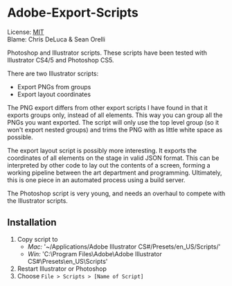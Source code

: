 Adobe-Export-Scripts
====================

License: [MIT][1]  
Blame: Chris DeLuca & Sean Orelli

Photoshop and Illustrator scripts. These scripts have been tested with Illustrator CS4/5 and Photoshop CS5.

There are two Illustrator scripts:  
* Export PNGs from groups
* Export layout coordinates

The PNG export differs from other export scripts I have found in that it exports groups only, instead of all elements. This way you can group all the PNGs you want exported. The script will only use the top level group (so it won't export nested groups) and trims the PNG with as little white space as possible.

The export layout script is possibly more interesting. It exports the coordinates of all elements on the stage in valid JSON format. This can be interpreted by other code to lay out the contents of a screen, forming a working pipeline between the art department and programming. Ultimately, this is one piece in an automated process using a build server.

The Photoshop script is very young, and needs an overhaul to compete with the Illustrator scripts.

Installation
--------------------
1.  Copy script to
    * *Mac:* '~/Applications/Adobe Illustrator CS#/Presets/en\_US/Scripts/'
    * *Win:* 'C:\Program Files\Adobe\Adobe Illustrator CS#\Presets\en\_US\Scripts\'
2.  Restart Illustrator or Photoshop
3.  Choose `File > Scripts > [Name of Script]`

[1]:http://www.opensource.org/licenses/MIT
